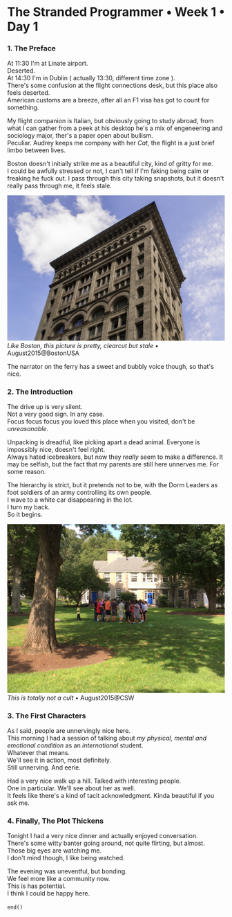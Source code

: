 <!--
---
layout: post
title: The Stranded Programmer: Week 1, Day 1
---
-->

# The Stranded Programmer • Week 1 • Day 1

### 1. The Preface

At 11:30 I'm at Linate airport.  
Deserted.  
At 14:30 I'm in Dublin ( actually 13:30, different time zone ).  
There's some confusion at the flight connections desk, but this place also feels deserted.  
American customs are a breeze, after all an F1 visa has got to count for something.  

My flight companion is Italian, but obviously going to study abroad, from what I can gather from a peek at his desktop he's a mix of engeneering and sociology major, ther's a paper open about bullism.  
Peculiar.
Audrey keeps me company with her *Cat*, the flight is a just brief limbo between lives.

Boston doesn't initially strike me as a beautiful city, kind of gritty for me.  
I could be awfully stressed or not, I can't tell if I'm faking being calm or freaking he fuck out.
I pass through this city taking snapshots, but it doesn't really pass through me, it feels stale.
  
![img](/public/images/img0001.jpg)  
*Like Boston, this picture is pretty, clearcut but stale* • August2015@BostonUSA


The narrator on the ferry has a sweet and bubbly voice though, so that's nice.

### 2. The Introduction

The drive up is very silent.  
Not a very good sign. In any case.  
Focus focus focus you loved this place when you visited, don't be *unreasonable*. 
 
Unpacking is dreadful, like picking apart a dead animal. 
Everyone is impossibly nice, doesn't feel right.  
Always hated icebreakers, but now they *really* seem to make a difference.
It may be selfish, but the fact that my parents are still here unnerves me. For some reason.  

The hierarchy is strict, but it pretends not to be, with the Dorm Leaders as foot soldiers of an army controlling its own people.  
I wave to a white car disappearing in the lot.  
I turn my back.  
So it begins.  

![img](/public/images/img0002.jpg)  
*This is totally not a cult* • August2015@CSW

### 3. The First Characters

As I said, people are unnervingly nice here.   
This morning I had a session of talking about *my physical, mental and emotional condition* as an *international* student.  
Whatever that means.  
We'll see it in action, most definitely.  
Still unnerving. And eerie.  

Had a very nice walk up a hill. Talked with interesting people.  
One in particular. We'll see about her as well.  
It feels like there's a kind of tacit acknowledgment. Kinda beautiful if you ask me.  


### 4. Finally, The Plot Thickens

Tonight I had a very nice dinner and actually enjoyed conversation.  
There's some witty banter going around, not quite flirting, but almost.  
Those big eyes are watching me.  
I don't mind though, I like being watched.  


The evening was uneventful, but bonding.  
We feel more like a community now.  
This is has potential.  
I think I could be happy here.  

`end()`

 